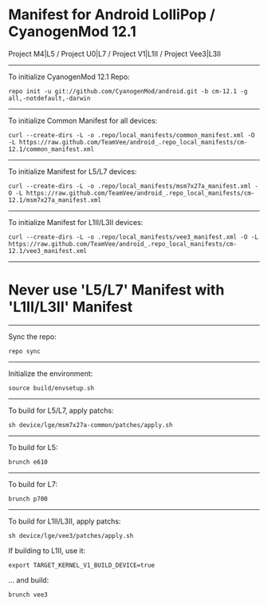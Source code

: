 Manifest for Android LolliPop / CyanogenMod 12.1
====================================
Project M4|L5 / Project U0|L7 / Project V1|L1II / Project Vee3|L3II

---

To initialize CyanogenMod 12.1 Repo:

    repo init -u git://github.com/CyanogenMod/android.git -b cm-12.1 -g all,-notdefault,-darwin

---

To initialize Common Manifest for all devices:

    curl --create-dirs -L -o .repo/local_manifests/common_manifest.xml -O -L https://raw.github.com/TeamVee/android_.repo_local_manifests/cm-12.1/common_manifest.xml

---

To initialize Manifest for L5/L7 devices:

    curl --create-dirs -L -o .repo/local_manifests/msm7x27a_manifest.xml -O -L https://raw.github.com/TeamVee/android_.repo_local_manifests/cm-12.1/msm7x27a_manifest.xml

---

To initialize Manifest for L1II/L3II devices:

    curl --create-dirs -L -o .repo/local_manifests/vee3_manifest.xml -O -L https://raw.github.com/TeamVee/android_.repo_local_manifests/cm-12.1/vee3_manifest.xml

---

# Never use 'L5/L7' Manifest with 'L1II/L3II' Manifest

---

Sync the repo:

    repo sync

---

Initialize the environment:

    source build/envsetup.sh

---

To build for L5/L7, apply patchs:

    sh device/lge/msm7x27a-common/patches/apply.sh

---

To build for L5:

    brunch e610

---

To build for L7:

    brunch p700

---

To build for L1II/L3II, apply patchs:

    sh device/lge/vee3/patches/apply.sh

If building to L1II, use it:

    export TARGET_KERNEL_V1_BUILD_DEVICE=true

... and build:

    brunch vee3
